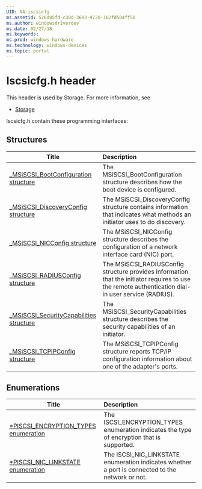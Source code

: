 ```yaml
---
UID: NA:iscsicfg
ms.assetid: 526d85fd-c30d-3693-9720-182fd504ff50
ms.author: windowsdriverdev
ms.date: 02/27/18
ms.keywords: 
ms.prod: windows-hardware
ms.technology: windows-devices
ms.topic: portal
---
```


# Iscsicfg.h header



This header is used by Storage. For more information, see
- [Storage](../_storage/index.md)

Iscsicfg.h contain these programming interfaces:


## Structures

| Title   | Description   |
| ---- |:---- |
| [_MSiSCSI_BootConfiguration structure](ns-iscsicfg-_msiscsi_bootconfiguration.md) | The MSiSCSI_BootConfiguration structure describes how the boot device is configured. |
| [_MSiSCSI_DiscoveryConfig structure](ns-iscsicfg-_msiscsi_discoveryconfig.md) | The MSiSCSI_DiscoveryConfig structure contains information that indicates what methods an initiator uses to do discovery. |
| [_MSiSCSI_NICConfig structure](ns-iscsicfg-_msiscsi_nicconfig.md) | The MSiSCSI_NICConfig structure describes the configuration of a network interface card (NIC) port. |
| [_MSiSCSI_RADIUSConfig structure](ns-iscsicfg-_msiscsi_radiusconfig.md) | The MSiSCSI_RADIUSConfig structure provides information that the initiator requires to use the remote authentication dial-in user service (RADIUS). |
| [_MSiSCSI_SecurityCapabilities structure](ns-iscsicfg-_msiscsi_securitycapabilities.md) | The MSiSCSI_SecurityCapabilities structure describes the security capabilities of an initiator. |
| [_MSiSCSI_TCPIPConfig structure](ns-iscsicfg-_msiscsi_tcpipconfig.md) | The MSiSCSI_TCPIPConfig structure reports TCP/IP configuration information about one of the adapter's ports. |

## Enumerations

| Title   | Description   |
| ---- |:---- |
| [*PISCSI_ENCRYPTION_TYPES enumeration](ne-iscsicfg-piscsi_encryption_types.md) | The ISCSI_ENCRYPTION_TYPES enumeration indicates the type of encryption that is supported. |
| [*PISCSI_NIC_LINKSTATE enumeration](ne-iscsicfg-piscsi_nic_linkstate.md) | The ISCSI_NIC_LINKSTATE enumeration indicates whether a port is connected to the network or not. |
